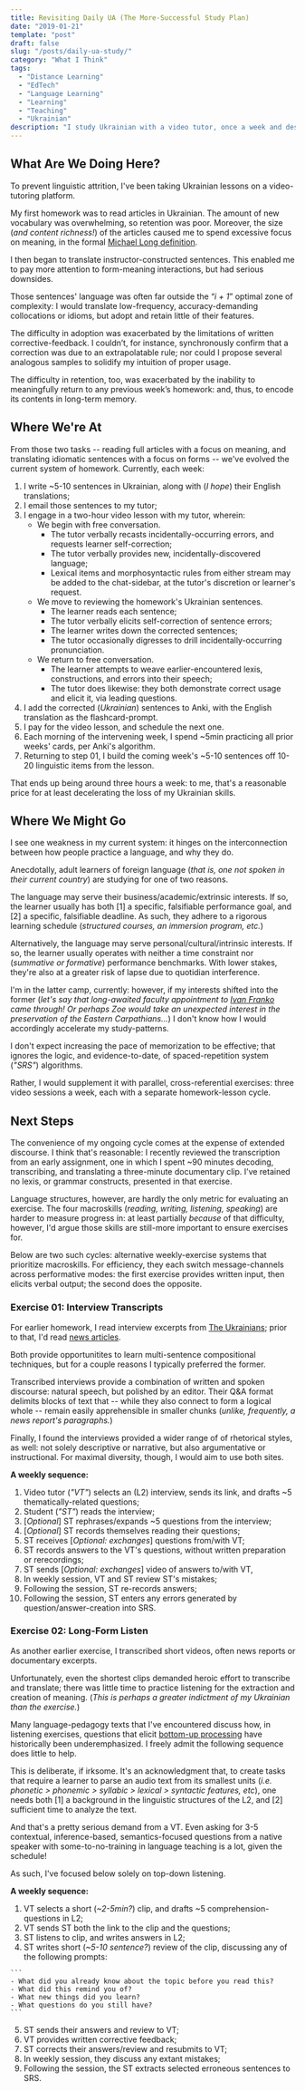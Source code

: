 ```yaml
---
title: Revisiting Daily UA (The More-Successful Study Plan)
date: "2019-01-21"
template: "post"
draft: false
slug: "/posts/daily-ua-study/"
category: "What I Think"
tags:
  - "Distance Learning"
  - "EdTech"
  - "Language Learning"
  - "Learning"
  - "Teaching"
  - "Ukrainian"
description: "I study Ukrainian with a video tutor, once a week and desultorily. Were it needed, how could I efficiently intensify the pace of learning?"
---
```


## What Are We Doing Here?

To prevent linguistic attrition, I've been taking Ukrainian lessons on a video-tutoring platform.

My first homework was to read articles in Ukrainian. The amount of new vocabulary was overwhelming, so retention was poor. Moreover, the size (_and content richness!_) of the articles caused me to spend excessive focus on meaning, in the formal [Michael Long definition](https://scholarspace.manoa.hawaii.edu/bitstream/10125/40789/1/Long%20(1998)_WP16(2).pdf).

I then began to translate instructor-constructed sentences. This enabled me to pay more attention to form-meaning interactions, but had serious downsides.

Those sentences' language was often far outside the “_i + 1_”  optimal zone of complexity: I would translate low-frequency, accuracy-demanding collocations or idioms, but adopt and retain little of their features.

The difficulty in adoption was exacerbated by the limitations of written corrective-feedback. I couldn’t, for instance, synchronously confirm that a correction was due to an extrapolatable rule; nor could I propose several analogous samples to solidify my intuition of proper usage.

The difficulty in retention, too, was exacerbated by the inability to meaningfully return to any previous week’s homework: and, thus, to encode its contents in long-term memory.

## Where We're At

From those two tasks -- reading full articles with a focus on meaning, and translating idiomatic sentences with a focus on forms -- we've evolved the current system of homework. Currently, each week:

1. I write ~5-10 sentences in Ukrainian, along with (_I hope_) their English translations;
1. I email those sentences to my tutor;
1. I engage in a two-hour video lesson with my tutor, wherein:
    - We begin with free conversation.
        - The tutor verbally recasts incidentally-occurring errors, and requests learner self-correction;
        - The tutor verbally provides new, incidentally-discovered language;
        - Lexical items and morphosyntactic rules from either stream may be added to the chat-sidebar, at the tutor's discretion or learner's request.
    - We move to reviewing the homework's Ukrainian sentences.
        - The learner reads each sentence;
        - The tutor verbally elicits self-correction of sentence errors;
        - The learner writes down the corrected sentences;
        - The tutor occasionally digresses to drill incidentally-occurring pronunciation.
    - We return to free conversation.
        - The learner attempts to weave earlier-encountered lexis, constructions, and errors into their speech;
        - The tutor does likewise: they both demonstrate correct usage and elicit it, via leading questions.
1. I add the corrected (_Ukrainian_) sentences to Anki, with the English translation as the flashcard-prompt.
1. I pay for the video lesson, and schedule the next one.
1. Each morning of the intervening week, I spend ~5min practicing all prior weeks' cards, per Anki's algorithm.
1. Returning to step 01, I build the coming week's ~5-10 sentences off 10-20 linguistic items from the lesson.

That ends up being around three hours a week: to me, that's a reasonable price for at least decelerating the loss of my Ukrainian skills.

## Where We Might Go

I see one weakness in my current system: it hinges on the interconnection between how people practice a language, and why they do.

Anecdotally, adult learners of foreign language (_that is, one not spoken in their current country_) are studying for one of two reasons.

The language may serve their business/academic/extrinsic interests. If so, the learner usually has both [1] a specific, falsifiable performance goal, and [2] a specific, falsifiable deadline. As such, they adhere to a rigorous learning schedule (_structured courses, an immersion program, etc._)

Alternatively, the language may serve personal/cultural/intrinsic interests. If so, the learner usually operates with neither a time constraint nor (_summative or formative_) performance benchmarks. With lower stakes, they're also at a greater risk of lapse due to quotidian interference.

I'm in the latter camp, currently: however, if my interests shifted into the former (_let's say that long-awaited faculty appointment to_ [_Ivan Franko_](https://en.wikipedia.org/wiki/University_of_Lviv) _came through! Or perhaps Zoe would take an unexpected interest in the preservation of the Eastern Carpathians..._) I don't know how I would accordingly accelerate my study-patterns.

I don't expect increasing the pace of memorization to be effective; that ignores the logic, and evidence-to-date, of spaced-repetition system (_"SRS"_) algorithms.

Rather, I would supplement it with parallel, cross-referential exercises: three video sessions a week, each with a separate homework-lesson cycle.

## Next Steps

The convenience of my ongoing cycle comes at the expense of extended discourse. I think that's reasonable: I recently reviewed the transcription from an early assignment, one in which I spent ~90 minutes decoding, transcribing, and translating a three-minute documentary clip.  I’ve retained no lexis, or grammar constructs, presented in that exercise.

Language structures, however, are hardly the only metric for evaluating an exercise. The four macroskills (_reading, writing, listening, speaking_) are harder to measure progress in: at least partially _because_ of that difficulty, however, I'd argue those skills are still-more important to ensure exercises for.

Below are two such cycles: alternative weekly-exercise systems that prioritize macroskills. For efficiency, they each switch message-channels across performative modes: the first exercise provides written input, then elicits verbal output; the second does the opposite.

### Exercise 01: Interview Transcripts

For earlier homework, I read interview excerpts from [The Ukrainians](https://theukrainians.org/category/interview/); prior to that, I'd read [news articles](https://www.bbc.com/ukrainian).

Both provide opportunitites to learn multi-sentence compositional techniques, but for a couple reasons I typically preferred the former.

Transcribed interviews provide a combination of written and spoken discourse: natural speech, but polished by an editor. Their Q&A format delimits blocks of text that -- while they also connect to form a logical whole -- remain easily apprehensible in smaller chunks (_unlike, frequently, a news report's paragraphs._)

Finally, I found the interviews provided a wider range of of rhetorical styles, as well: not solely descriptive or narrative, but also argumentative or instructional. For maximal diversity, though, I would aim to use both sites.

**A weekly sequence:**

1. Video tutor (_"VT"_) selects an (L2) interview, sends its link, and drafts ~5 thematically-related questions;
1. Student (_"ST"_) reads the interview;
1. [_Optional_] ST rephrases/expands ~5 questions from the interview;
1. [_Optional_] ST records themselves reading their questions;
1. ST receives [_Optional: exchanges_] questions from/with VT;
1. ST records answers to the VT's questions, without written preparation or rerecordings;
1. ST sends [_Optional: exchanges_] video of answers to/with VT,
1. In weekly session, VT and ST review ST's mistakes;
1. Following the session, ST re-records answers;
1. Following the session, ST enters any errors generated by question/answer-creation into SRS.

### Exercise 02: Long-Form Listen

As another earlier exercise, I transcribed short videos, often news reports or documentary excerpts.

Unfortunately, even the shortest clips demanded heroic effort to transcribe and translate; there was little time to practice listening for the extraction and creation of meaning. (_This is perhaps a greater indictment of my Ukrainian than the exercise._)

Many language-pedagogy texts that I've encountered discuss how, in listening exercises, questions that elicit [bottom-up processing](https://www.teachingenglish.org.uk/article/bottom) have historically been underemphasized. I freely admit the following sequence does little to help.

This is deliberate, if irksome. It's an acknowledgment that, to create tasks that require a learner to parse an audio text from its smallest units (_i.e. phonetic > phonemic > syllabic > lexical > syntactic features, etc_), one needs both [1] a background in the linguistic structures of the L2, and [2] sufficient time to analyze the text.

And that's a pretty serious demand from a VT. Even asking for 3-5 contextual, inference-based, semantics-focused questions from a native speaker with some-to-no-training in language teaching is a lot, given the schedule!

As such, I've focused below solely on top-down listening.

**A weekly sequence:**

  1. VT selects a short (_~2-5min?_) clip, and drafts ~5 comprehension-questions in L2;
  2. VT sends ST both the link to the clip and the questions;
  3. ST listens to clip, and writes answers in L2;
  4. ST writes short (_~5-10 sentence?_) review of the clip, discussing any of the following prompts:

    ```
    - What did you already know about the topic before you read this?
    - What did this remind you of?
    - What new things did you learn?
    - What questions do you still have?
    ```

  5. ST sends their answers and review to VT;
  6. VT provides written corrective feedback;
  7. ST corrects their answers/review and resubmits to VT;
  8. In weekly session, they discuss any extant mistakes;
  9. Following the session, the ST extracts selected erroneous sentences to SRS.
